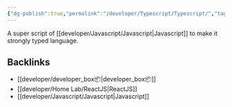 ```yaml
---
{"dg-publish":true,"permalink":"/developer/Typescript/Typescript/","tags":["reactjs","NextJS","javascript","typescript"]}
---
```


A super script of [[developer/Javascript/Javascript\|Javascript]] to make it strongly typed language.
## Backlinks
- [[developer/developer_box📦\|developer_box📦]]
- [[developer/Home Lab/ReactJS\|ReactJS]]
- [[developer/Javascript/Javascript\|Javascript]]